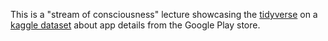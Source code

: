 This is a "stream of consciousness" lecture showcasing the [tidyverse](https://www.tidyverse.org/) 
on a [kaggle dataset](https://www.kaggle.com/lava18/google-play-store-apps#googleplaystore.csv) 
about app details from the Google Play store.